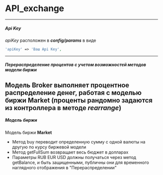 # API_exchange
---
##### Api Key
_apiKey_ расположен в ***config/params*** в виде 
```php
'apiKey' => 'Ваш Api Key',
```
---
##### Перераспределение процентов с учетом возможностей методов модели биржи
Модель **Broker** выполняет процентное распределение денег, 
работая с моделью биржи **Market** (проценты рандомно задаются из контроллера в методе _rearrange_)
---
##### Модель биржи
Модель биржи **Market** 
* Метод buy переводит определенную сумму с одной валюты на другую по курсу биржевой модели
* Метод getFullSum возвращает весь бюджет в долларах
* Параметры RUB EUR USD должны получаться через метод getBalance, и быть защищенными,
публичны они для временного наглядного отображения в "Перераспределении"